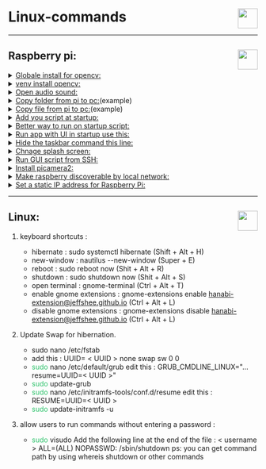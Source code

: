 # Linux-commands<img height="40px" align="right" src="https://upload.wikimedia.org/wikipedia/commons/3/35/Tux.svg" alt=""/>

---
## Raspberry pi: <img height="40px" align="right" src="https://www.vectorlogo.zone/logos/raspberrypi/raspberrypi-icon.svg" alt=""/>                          

<details>    
<summary><ins>Globale install for opencv:</ins></summary>    
<pre><code class="language-shell"> sudo apt install python3-opencv     
</code></pre> 
</details>
 <details>
 <summary><ins>venv install opencv:</ins></summary>
<pre><code class="language-shell"> pip install --upgrade pip
</code></pre> 
<pre><code class="language-shell"> pip install opencv-python
</code></pre> 
✴ To track the process:
<pre><code class="language-shell"> pip install opencv-python --verbose 
</code></pre> 
</details>
 <details>
 <summary><ins>Open audio sound:</ins></summary>
<pre><code class="language-shell">alsamixer
</code></pre> 
</details>
 <details>
 <summary><ins>Copy folder from pi to pc:</ins>(example)</summary>
<pre><code class="language-shell">scp -r pi@192.168.68.150:~/MUSICAL_DOOR_BELL /C:\Users\PC\Documents\Python\MUSICAL_DOOR_BELL_OUTDOOR
</code></pre> 
</details>
 <details>
 <summary><ins>Copy file from pi to pc:</ins>(example)</summary>
<pre><code class="language-shell">scp pi@192.168.68.150:~/MUSICAL_DOOR_BELL/main.py /C:\Users\PC\Documents\Python\MUSICAL_DOOR_BELL_OUTDOOR
</code></pre> 
 </details>
 <details>
 <summary><ins>Add you script at startup:</ins></summary>
<pre><code class="language-shell">sudo crontab -e
</code></pre> 
✴ Add this to the end:(example)
<pre><code class="language-shell">@reboot python3 /home/pi/MUSICAL_DOOR_BELL/main.py &
</code></pre> 
✴ If you want to add log-file:(example)
<pre><code class="language-shell">@reboot sudo /usr/bin/python3 /home/pi/MUSICAL_DOOR_BELL/main.py > /home/pi/MUSICAL_DOOR_BELL/logfile.log 2>&1 &
</code></pre> 
</details>
 <details>
 <summary><ins>Better way to run on startup script:</ins></summary>
<pre><code class="language-shell">sudo nano /etc/rc.local
</code></pre> 
✴ If you want delay
<pre><code class="language-shell">sleep 30
</code></pre> 
✴ Add this to the end:(example)
<pre><code class="language-shell">su -c "python3 /path/to/your/script.py > /path/to/your/logfile.log 2>&1" pi &
</code></pre> 
✴ if you want to run chrome in kiosk mode:(example)
<pre><code class="language-shell">su -c "/usr/bin/chromium-browser --kiosk --disable-session-crashed-bubble --disable-infobars http://localhost:5555" pi
</code></pre> 
✴ Update permission:
<pre><code class="language-shell">sudo chmod +x /etc/rc.local
</code></pre> 
</details>
 <details>
 <summary><ins>Run app with UI in startup use this:</ins></summary>
<pre><code class="language-shell">sudo nano /etc/xdg/lxsession/LXDE-pi/autostart
</code></pre> 
✴ Add this in the end:(example)
<pre><code class="language-shell">@/usr/bin/python /home/pi/example.py
</code></pre> 
</details>
 <details>
 <summary><ins>Hide the taskbar command this line:</ins></summary>
<pre><code class="language-shell">sudo nano /etc/xdg/lxsession/LXDE-pi/autostart
</code></pre> 
✴ Command this line:
<pre><code class="language-shell">#@lxpanel --profile LXDE-pi
</code></pre> 
</details>
 <details>
 <summary><ins>Chnage splash screen:</ins></summary>
  <div>✴ First change the splash image in what you like in this dir:
	<ul>/usr/share/plymouth/themes/pix</ul>
</div>
✴ Then run this command:
<pre><code class="language-shell">sudo plymouth-set-default-theme --rebuild-initrd pix
</code></pre> 
<div>✴ Disable rainbow splash:
	<ul>Add or edit this line:</ul>
</div>
<pre><code class="language-shell">disable_splash=1 to /boot/config.txt
</code></pre> 
✴ To remove the blinking curse add this:
<pre><code class="language-shell">vt.global_cursor_default=0 
</code></pre> 
✴ To:
<pre><code class="language-shell">/boot/cmdline.txt
</code></pre> 
✴ Mute kernel logs (only show critical errors) Add:
<pre><code class="language-shell">loglevel=3
</code></pre> 
✴ To:
<pre><code class="language-shell">/boot/cmdline.txt 
</code></pre> 
</details>
 <details>
 <summary><ins>Run GUI script from SSH:</ins></summary>
✴ Run this command:
<pre><code class="language-shell">export DISPLAY=:0
</code></pre> 
✴ Now you can run the script
</details>
<details>
 <summary><ins>Install picamera2:</ins></summary>
✴ Run this command:
<pre><code class="language-shell">sudo apt install -y python3-picamera2
</code></pre> 
</details>
<details>
 <summary><ins>Make raspberry discoverable by local network:</ins></summary>
✴ Run this command:
<pre><code class="language-shell">sudo nano /etc/avahi/avahi-daemon.conf
</code></pre> 
✴ In [server] section uncomment and modify this line to your desired hostname:
<pre><code class="language-shell">#host-name=foo
</code></pre>
✴ Run this command:
<pre><code class="language-shell">sudo service avahi-daemon restart
</code></pre>
✴ To discover it:
<pre><code class="language-shell">ping <hostname>.local
</code></pre> 
</details>
<details>
 <summary><ins>Set a static IP address for Raspberry Pi:</ins></summary>
✴ Run this command:
<pre><code class="language-shell">sudo nano /etc/dhcpcd.conf
</code></pre> 
✴ In end of the file add the following lines:
<pre><code class="language-shell">interface wlan0
static ip_address=192.168.1.100/24
static routers=192.168.1.1
static domain_name_servers=192.168.1.1
</code></pre>
✴ Run this command:
<pre><code class="language-shell">sudo service dhcpcd restart
</code></pre>
</details>

---
## Linux:<img height="40px" align="right" src="https://www.debian.org/logos/openlogo-nd.svg" alt=""/>    

 1. keyboard shortcuts  : 
	-  hibernate : sudo systemctl hibernate (Shift + Alt + H)
	-  new-window : nautilus --new-window (Super + E)
	-  reboot : sudo reboot now (Shit + Alt + R)
	-  shutdown : sudo shutdown now (Shit + Alt + S)
	-  open terminal : gnome-terminal (Ctrl + Alt + T)
	-  enable gnome extensions : gnome-extensions enable hanabi-extension@jeffshee.github.io (Ctrl + Alt + L)
	-  disable gnome extensions : gnome-extensions disable hanabi-extension@jeffshee.github.io (Ctrl + Alt + L)
	
2. Update Swap for hibernation.
	- sudo nano /etc/fstab
	- add this : UUID= < UUID >          none            swap    sw              0       0
	-  <font color="#2DC26B">sudo</font> nano /etc/default/grub 
		  edit this : GRUB_CMDLINE_LINUX="... resume=UUID=< UUID >"
	-  <font color="#2DC26B">sudo</font> update-grub
	-  <font color="#2DC26B">sudo</font> nano /etc/initramfs-tools/conf.d/resume
		  edit this : RESUME=UUID=< UUID >
	-  <font color="#2DC26B">sudo</font> update-initramfs -u
4. allow users to run commands without entering a password : 
	-  <font color="#2DC26B">sudo</font> visudo
	  Add the following line at the end of the file : < username > ALL=(ALL) NOPASSWD: /sbin/shutdown 
		  ps: you can get command path by using whereis shutdown or other commands
